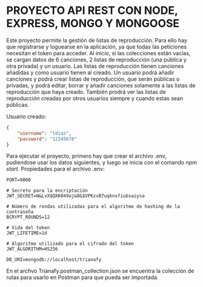 # PROYECTO API REST CON NODE, EXPRESS, MONGO Y MONGOOSE

Este proyecto permite la gestión de listas de reproducción. Para ello hay que registrarse y loguearse en la aplicación, ya que todas las peticiones necesitan el token para acceder.
Al inicio, si las colecciones están vacías, se cargan datos de 6 canciones, 2 listas de reproducción (una pública y otra privada) y un usuario. Las listas de reproducción tienen canciones añadidas y como usuario tienen al creado.
Un usuario podrá añadir canciones y podrá crear listas de reproducción, que serán públicas o privadas, y podrá editar, borrar y añadir canciones solamente a las listas de reproducción que haya creado. También prodrá ver las listas de reproducción creadas por otros usuarios siempre y cuando estas sean públicas.

Usuario creado:
```json
{
    "username": "tdiaz",
    "password": "12345678"
}
```

Para ejecutar el proyecto, primero hay que crear el archivo .env, pudiendose usar los datos siguientes, y luego se inicia con el comando *npm start*.
Propiedades para el archivo .env:
```properties
PORT=9000

# Secreto para la encriptación
JWT_SECRET=N&LvX$QXK049oj&0&$VPKzvB7uqknsfiubsaiysa

# Número de rondas utilizadas para el algoritmo de hashing de la contraseña
BCRYPT_ROUNDS=12

# Vida del token
JWT_LIFETIME=1d

# Algoritmo utilizado para el cifrado del token
JWT_ALGORITHM=HS256

DB_URI=mongodb://localhost/trianafy
``` 

En el archvo Trianafy.postman_collection.json se encuentra la colección de rutas para usarlo en Postman para que pueda ser importada.

